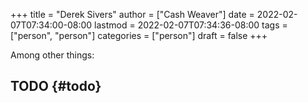 +++
title = "Derek Sivers"
author = ["Cash Weaver"]
date = 2022-02-07T07:34:00-08:00
lastmod = 2022-02-07T07:34:36-08:00
tags = ["person", "person"]
categories = ["person"]
draft = false
+++

Among other things:


## TODO {#todo}

